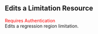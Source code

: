 ## Edits a Limitation Resource
<span style="color:red">Requires Authentication</span>  
Edits a regression region limitation.

